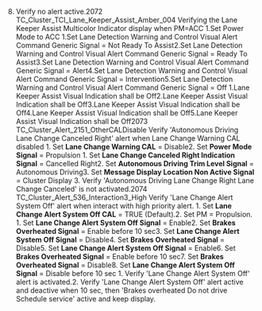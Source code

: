 8. Verify no alert active.2072 TC_Cluster_TCI_Lane_Keeper_Assist_Amber_004 Verifying the Lane Keeper Assist Multicolor Indicator display when PM=ACC 1.Set Power Mode to ACC 1.Set Lane Detection Warning and Control Visual Alert Command Generic Signal = Not Ready To Assist2.Set Lane Detection Warning and Control Visual Alert Command Generic Signal = Ready To Assist3.Set Lane Detection Warning and Control Visual Alert Command Generic Signal = Alert4.Set Lane Detection Warning and Control Visual Alert Command Generic Signal = Intervention5.Set Lane Detection Warning and Control Visual Alert Command Generic Signal = Off 1.Lane Keeper Assist Visual Indication shall be Off2.Lane Keeper Assist Visual Indication shall be Off3.Lane Keeper Assist Visual Indication shall be Off4.Lane Keeper Assist Visual Indication shall be Off5.Lane Keeper Assist Visual Indication shall be Off2073 TC_Cluster_Alert_2151_OtherCALDisable Verify 'Autonomous Driving Lane Change Canceled Right' alert when Lane Change Warning CAL disabled 1. Set **Lane Change Warning CAL** = Disable2. Set **Power Mode Signal** = Propulsion 1. Set **Lane Change Canceled Right Indication Signal** = Cancelled Right2. Set **Autonomous Driving Trim Level Signal** = Autonomous Driving3. Set **Message Display Location Non Active Signal** = Cluster Display 3. Verify 'Autonomous Driving Lane Change Right Lane Change Canceled' is not activated.2074 TC_Cluster_Alert_536_Interaction3_High Verify 'Lane Change Alert System Off' alert when interact with high priority alert. 1. Set **Lane Change Alert System Off CAL** = TRUE (Default).2. Set PM = Propulsion. 1. Set **Lane Change Alert System Off Signal** = Enable2. Set **Brakes Overheated Signal** = Enable before 10 sec3. Set **Lane Change Alert System Off Signal** = Disable4. Set **Brakes Overheated Signal** = Disable5. Set **Lane Change Alert System Off Signal** = Enable6. Set **Brakes Overheated Signal** = Enable before 10 sec7. Set **Brakes Overheated Signal** = Disable8. Set **Lane Change Alert System Off Signal** = Disable before 10 sec 1. Verify 'Lane Change Alert System Off' alert is activated.2. Verify 'Lane Change Alert System Off' alert active and deactive when 10 sec, then 'Brakes overheated Do not drive Schedule service' active and keep display.